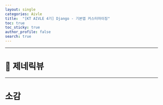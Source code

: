 ```yaml
---
layout: single  
categories: Aivle
title:  "[KT AIVLE 4기] Django - 기본앱 커스터마이징"
toc: true
toc_sticky: true
author_profile: false
search: true
---
```




---

# 🧩 제네릭뷰



---

# 소감

